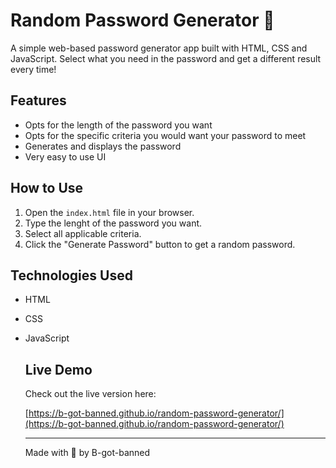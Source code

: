 # Random Password Generator 🔑

A simple web-based password generator app built with HTML, CSS and JavaScript.
Select what you need in the password and get a different result every time!

## Features

- Opts for the length of the password you want
- Opts for the specific criteria you would want your password to meet
- Generates and displays the password
- Very easy to use UI

## How to Use

1. Open the `index.html` file in your browser.
2. Type the lenght of the password you want.
3. Select all applicable criteria.
4. Click the "Generate Password" button to get a random password.

## Technologies Used

- HTML
- CSS
- JavaScript

  ## Live Demo

  Check out the live version here:

  [https://b-got-banned.github.io/random-password-generator/](https://b-got-banned.github.io/random-password-generator/)

  ---

  Made with 🩶 by B-got-banned
